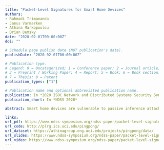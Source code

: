 ```yaml
---
title: "Packet-Level Signatures for Smart Home Devices"
authors:
- Rahmadi Trimananda
- Janus Varmarken
- Athina Markopoulou
- Brian Demsky
date: "2020-02-01T00:00:00Z"
doi: ""

# Schedule page publish date (NOT publication's date).
publishDate: "2020-02-01T00:00:00Z"

# Publication type.
# Legend: 0 = Uncategorized; 1 = Conference paper; 2 = Journal article;
# 3 = Preprint / Working Paper; 4 = Report; 5 = Book; 6 = Book section;
# 7 = Thesis; 8 = Patent
publication_types: ["1"]

# Publication name and optional abbreviated publication name.
publication: In *2020 ISOC Network and Distributed Systems Security Symposium*
publication_short: In *NDSS 2020*

abstract: Smart home devices are vulnerable to passive inference attacks based on network traffic, even in the presence of encryption. In this paper, we present PINGPONG, a tool that can automatically extract packet-level signatures for device events (e.g., light bulb turning ON/OFF) from network traffic. We evaluated PINGPONG on popular smart home devices ranging from smart plugs and thermostats to cameras, voice-activated devices, and smart TVs. We were able to: (1) automatically extract previously unknown signatures that consist of simple sequences of packet lengths and directions; (2) use those signatures to detect the devices or specific events with an average recall of more than 97%; (3) show that the signatures are unique among hundreds of millions of packets of real world network traffic; (4) show that our methodology is also applicable to publicly available datasets; and (5) demonstrate its robustness in different settings: events triggered by local and remote smartphones, as well as by home automation systems.

links:
url_pdf: https://www.ndss-symposium.org/ndss-paper/packet-level-signatures-for-smart-home-devices/
url_code: http://plrg.ics.uci.edu/pingpong/
url_dataset: https://athinagroup.eng.uci.edu/projects/pingpong/data/
url_slides: https://www.ndss-symposium.org/ndss-paper/packet-level-signatures-for-smart-home-devices/
url_video: https://www.ndss-symposium.org/ndss-paper/packet-level-signatures-for-smart-home-devices/
---
```

